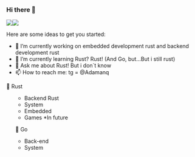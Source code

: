### Hi there 👋

<div style="display:flex">
<a href="https://github.com/anuraghazra/github-readme-stats">
  <img align="center" src="https://github-readme-stats.vercel.app/api?username=Adamanr&hide_border=true&show_icons=true&layout=compact&theme=moltack"/>
</a>
<a href="https://github.com/anuraghazra/convoychat">
  <img align="center" src="https://github-readme-stats.vercel.app/api/top-langs/?username=Adamanr&hide_border=true&layout=compact&theme=moltack" />
</a>

</div>

Here are some ideas to get you started:

- 🔭 I’m currently working on embedded development rust and backend development rust
- 🌱 I’m currently learning Rust? Rust! (And Go, but...But i still rust) 
- 💬 Ask me about Rust! But i don`t know
- 📫 How to reach me: tg = @Adamanq 


🦀 Rust
<ul><ul>
  <li>Backend Rust</li>
  <li>System</li>
  <li>Embedded</li>
  <li>Games *In future </li>
</ul>

🤙 Go
<ul>
  <li>Back-end</li>
  <li>System</li>
</ul>
